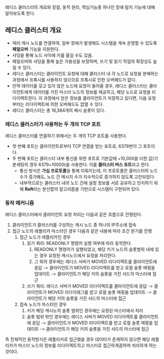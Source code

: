 레디스 클러스터의 개요와 장점, 동작 원리, 핵심기능중 하나인 장애 탐지 기능에 대해 알아보도록 한다.

## 레디스 클러스터 개요

- 여러 캐시 노드를 연결하여, 일부 장애가 발생해도 시스템을 계속 운영할 수 있도록 **페일오버** 기능을 지원한다. 
- 샤딩을 통해 노드 사이에 키를 옮길 수도 있음.
- 페일오버와 샤딩을 통해 높은 가용성을 보장하며, 쓰기 및 읽기 작업의 확장성도 높일 수 있다.
- 레디스 클러스터는 클라이언트 요청에 대해 클러스터 내 각 노드로 요청을 분배하는 과정에서 프록시를 사용하지 않으므로 프록시로 인한 오버헤드가 없다.
- 만약 데이터를 갖고 있지 않은 노드에 요청이 들어올 경우, 레디스 클러스터는 클라이언트에게 데이터를 가진 마스터 노드의 정보를 제공하고, 해당 노드로 요청을 리다이렉트한다. 이 과정에서 얻은 정보를 클라이언트가 저장하고 있다면, 다음 요청부터는 리다이렉트에 의한 오버헤드도 없앨 수 있다.
- 레디스 클러스터는 총 16,384개의 해시 슬롯이 있다.

### 레디스 클러스터가 사용하는 두 개의 TCP 포트

레디스 클러스터를 연결하기 위해서는 두 개의 TCP 포트를 사용한다. 
- 첫 번째 포트는 클라이언트로부터 TCP 연결을 받는 포트로, 6379번이 그 포트이다.
- 두 번째 포트는 클러스터 내부 통신을 위한 포트로 기본값에 +10,000을 더한 값(기본세팅의 경우 6379+10000)을 사용한다. 이를 **클러스터 버스 포트**라고 한다.
  - 통신 방식은 **가십 프로토콜**을 통해 이뤄지는데, 이 프로토콜은 클러스터의 노드 수가 증가해도, 노드 간 메시지 수가 지수적으로 증가하지 않도록 고안되었다.
  - 내부적으로는 클러스터 내의 노드 간에 설정 정보를 서로 공유하고 인지하기 위해 **Raft**라는 분산합의 알고리즘을 기반으로 시스템이 구현되어 있다.
  
### 동작 메커니즘

레디스 클러스터에서 클라이언트 요청 처리는 다음과 같은 흐름으로 진행된다.

1. 클라이언트가 클러스터를 구성하는 캐시 노드 중 하나의 IP주소에 접속
2. 접근 노드의 레플리카 마스터인 경우 다음과 같은 내용에 따라 조건 분기를 진행
   1. 접근 노드가 레플리카인 경우 
      1. 읽기 쿼리: READONLY 명령어 실행 여부에 따라 동작한다.
         1. READONLY 명령어가 실행되었고, 해당 키가 노드의 슬롯범위 내에 있는 경우 요청된 캐시노드에서 요청을 처리한다.
         2. 그 외의 경우에는 레디스 서버가 MOVED 리다이렉트를 클라이언트에 응답 -> 클라이언트가 MOVED 리다이렉트를 받고 로컬 슬롯 매핑을 업데이트 -> 클라이언트가 해당 키의 슬롯을 가진 샤드의 마스터에 접근
      2. 쓰기 쿼리: 레디스 서버가 MOVED 리다이렉트를 클라이언트에 응답 -> 클라이언트가 MOVED 리다이레그를 받고 로컬 슬롯 매핑을 업데이트 -> 클라이언트가 해당 키의 슬롯을 가진 샤드의 마스터에 접근
   2. 접속 노드가 마스터인 경우
      1. 키가 해당 캐시노의 슬롯 범위인 경우에는 요청된 마스터에서 처리
      2. 슬롯 범위 밖인 경우에는 레디스 서버가 MOVED 리다이렉트를 클라이언트에 응답 -> 클라이언트가 MOVED 리다이렉트를 받고 로컬 슬롯 매핑을 업데이트 -> 클라이언트가 해당 키의 슬롯을 가진 샤드의 마스터에 접근

즉 전체적인 동작방식은 레플리카로 접근했을 경우 데이터가 존재하지 않으면 해당 레플리카가 마스터 노드의 정보를 리다이렉트하고 마스터로 접근하게끔하여 처리하게 하는 것이다.




